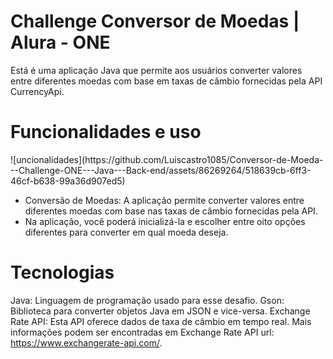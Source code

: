 <h1> Challenge Conversor de Moedas | Alura - ONE </h1>

<p> Está é uma aplicação Java que permite aos usuários converter valores entre diferentes moedas com base em taxas de câmbio fornecidas pela API CurrencyApi. <p>

<h1>Funcionalidades e uso</h1>
![uncionalidades](https://github.com/Luiscastro1085/Conversor-de-Moeda---Challenge-ONE---Java---Back-end/assets/86269264/518639cb-6ff3-46cf-b638-99a36d907ed5)

- Conversão de Moedas: A aplicação permite converter valores entre diferentes moedas com base nas taxas de câmbio fornecidas pela API.
- Na aplicação, você poderá inicializá-la e escolher entre oito opções diferentes para converter em qual moeda deseja.

<h1>Tecnologias</h1>

Java: Linguagem de programação usado para esse desafio.
Gson: Biblioteca para converter objetos Java em JSON e vice-versa.
Exchange Rate API: Esta API oferece dados de taxa de câmbio em tempo real. Mais informações podem ser encontradas em Exchange Rate API url: https://www.exchangerate-api.com/.
